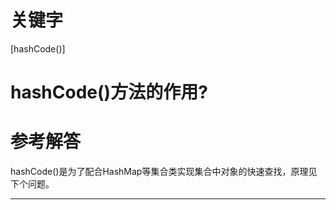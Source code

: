 # 关键字

[hashCode()]

# hashCode()方法的作用?

# 参考解答

hashCode()是为了配合HashMap等集合类实现集合中对象的快速查找，原理见下个问题。

---